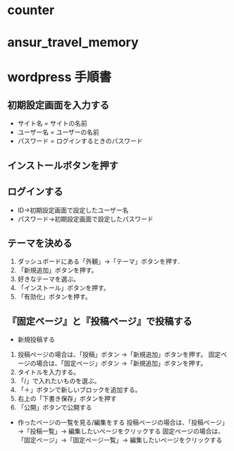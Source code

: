 # counter
# ansur_travel_memory

# wordpress 手順書

## 初期設定画面を入力する

- サイト名 = サイトの名前
- ユーザー名 = ユーザーの名前
- パスワード = ログインするときのパスワード

## インストールボタンを押す

## ログインする

- ID->初期設定画面で設定したユーザー名
- パスワード->初期設定画面で設定したパスワード

## テーマを決める

1. ダッシュボードにある「外観」->「テーマ」ボタンを押す.
2. 「新規追加」ボタンを押す。
3. 好きなテーマを選ぶ。
4. 「インストール」ボタンを押す。
5. 「有効化」ボタンを押す。

## 『固定ページ』と『投稿ページ』で投稿する

- 新規投稿する

1. 投稿ページの場合は、「投稿」ボタン →「新規追加」ボタンを押す。
   固定ページの場合は、「固定ページ」ボタン →「新規追加」ボタンを押す。
2. タイトルを入力する。
3. 「/」で入れたいものを選ぶ。
4. 「＋」ボタンで新しいブロックを追加する。
5. 右上の「下書き保存」ボタンを押す
6. 「公開」ボタンで公開する

- 作ったページの一覧を見る/編集をする
  投稿ページの場合は、「投稿ページ」→「投稿一覧」→ 編集したいページをクリックする
  固定ページの場合は、「固定ページ」→「固定ページ一覧」→ 編集したいページをクリックする

